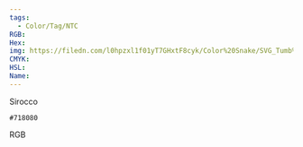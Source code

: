 ```yaml
---
tags:
  - Color/Tag/NTC
RGB:
Hex:
img: https://filedn.com/l0hpzxl1f01yT7GHxtF8cyk/Color%20Snake/SVG_Tumb%20Mass%20No%20Name/718080.svg
CMYK:
HSL:
Name:
---
```

Sirocco
```palette
#718080
```
RGB
